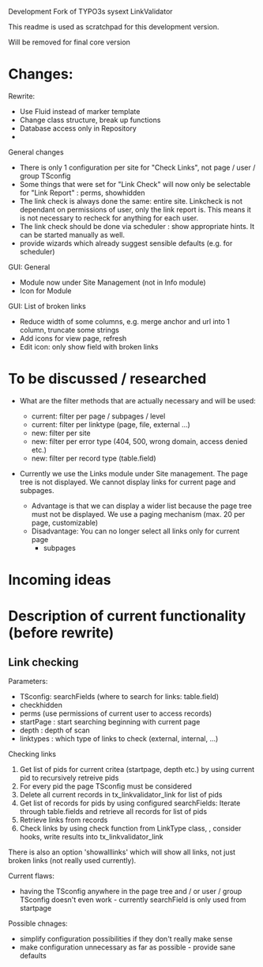 
Development Fork of TYPO3s sysext LinkValidator

This readme is used as scratchpad for this development version.

Will be removed for final core version


# Changes:

Rewrite:
- Use Fluid instead of marker template
- Change class structure, break up functions
- Database access only in Repository
- 

General changes
- There is only 1 configuration per site for "Check Links",
  not page / user / group TSconfig
- Some things that were set for "Link Check" will now only
  be selectable for "Link Report" : perms, showhidden
- The link check is always done the same: entire site. Linkcheck 
  is not dependant on permissions of user, only the link report is.
  This means it is not necessary to recheck for anything for each
  user.
- The link check should be done via scheduler : show appropriate
  hints. It can be started manually as well. 
- provide wizards which already suggest sensible defaults 
  (e.g. for scheduler)  

GUI: General
- Module now under Site Management (not in Info module)
- Icon for Module

GUI: List of broken links
- Reduce width of some columns, e.g. merge anchor and url into 
  1 column, truncate some strings
- Add icons for view page, refresh
- Edit icon: only show field with broken links

# To be discussed / researched

- What are the filter methods that are actually necessary and will be used:
  - current: filter per page / subpages / level
  - current: filter per linktype (page, file, external ...)
  - new: filter per site
  - new: filter per error type (404, 500, wrong domain, access denied etc.)
  - new: filter per record type (table.field)

- Currently we use the Links module under Site management. The page tree is 
  not displayed. We cannot display links for current page and subpages. 
  - Advantage is that we can display a wider list because the page tree
    must not be displayed. We use a paging mechanism (max. 20 per page, customizable)
  - Disadvantage: You can no longer select all links only for current page 
    + subpages  


# Incoming ideas



# Description of current functionality (before rewrite)

## Link checking

Parameters:
* TSconfig: searchFields (where to search for links: table.field)
* checkhidden
* perms (use permissions of current user to access records)
* startPage : start searching beginning with current page
* depth : depth of scan
* linktypes : which type of links to check (external, internal, ...)

Checking links

1. Get list of pids for current critea (startpage, depth etc.) by 
   using current pid to recursively retreive pids
2. For every pid the page TSconfig must be considered
3. Delete all current records in tx_linkvalidator_link for list
   of pids
4. Get list of records for pids by using configured searchFields:
   Iterate through table.fields and retrieve all records for 
   list of pids
5. Retrieve links from records
6. Check links by using check function from LinkType class, 
   , consider hooks, write results into tx_linkvalidator_link     


There is also an option 'showalllinks' which will show
all links, not just broken links (not really used currently).

Current flaws:
* having the TSconfig anywhere in the page tree and / or
  user / group TSconfig doesn't even work - currently
  searchField is only used from startpage
  
Possible chnages:
* simplify configuration possibilities if they don't really
  make sense
* make configuration unnecessary as far as possible - provide
  sane defaults
 
